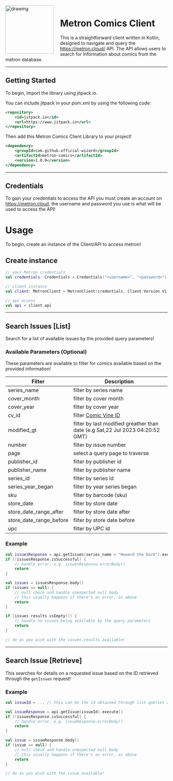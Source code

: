 <img align="left" src="https://i.imgur.com/QoJjbkn.png" alt="drawing" width="150" style="margin-right: 20px;"/>

# Metron Comics Client
This is a straightforward client written in Kotlin, designed to navigate and query the https://metron.cloud/ API. The API allows users to search for information about comics from the metron database.

---

## Getting Started

To begin, import the library using jitpack.io.

You can include jitpack in your pom.xml by using the following code:
```xml
<repository>
    <id>jitpack.io</id>
    <url>https://www.jitpack.io</url>
</repository>
```

Then add this Metron Comics Client Library to your project!

```xml
<dependency>
    <groupId>com.github.official-wizard</groupId>
    <artifactId>metron-comics</artifactId>
    <version>1.0.0</version>
</dependency>
```
---

## Credentials
To gain your credentials to access the API you must create an account on https://metron.cloud, the username and password you use is what will be used to access the API!

# Usage
To begin, create an instance of the Client/API to access metron!

## Create instance
```kotlin
// your Metron credentials
val credentials: Credentials = Credentials("<username>", "<password>")

// client instance 
val client: MetronClient = MetronClient(credentials, Client.Version.V1)

// api access
val api = client.api
```

---

## Search Issues [List]
Search for a list of available issues by the provided query parameters!
### Available Parameters (Optional)
These parameters are available to filter for comics available based on the provided information!

Filter  | Description
-------- | -------------
series_name | filter by series name
cover_month  | filter by cover month
cover_year  | filter by cover year
cv_id  | filter [Comic Vine ID](https://www.wikidata.org/wiki/Property:P5905)
modified_gt | filter by last modified greather than date (e.g Sat,22 Jul 2023 04:20:52 GMT)
number | filter by issue number
page | select a query page to traverse
publisher_id | filter by publisher id
publisher_name | filter by publisher name
series_id | filter by series id
series_year_began | filter by year series began
sku | filter by barcode (sku)
store_date | filter by store date
store_date_range_after | filter by store date after
store_date_range_before | filter by store date before
upc | filter by UPC id


### Example
```kotlin
val issuesResponse = api.getIssues(series_name = "Howard the Duck").execute()
if (!issuesResponse.isSuccessful) {
    // handle error, e.g. issuesResponse.errorBody() 
    return
}

val issues = issuesResponse.body()
if (issues == null) {
    // null check and handle unexpected null body
    // this usually happens if there's an error, as above
    return
}

if (issues.results.isEmpty()) {
    // handle no issues being available by the query parameters
    return
}

// do as you wish with the issues.results available!
```

---

## Search Issue [Retrieve]
This searches for details on a requested issue based on the ID retrieved through the ```getIssues``` request!

### Example
```kotlin
val issueId = ... // this can be the id obtained through list queries above

val issueResponse = api.getIssue(issueId).execute()
if (!issuesResponse.isSuccessful) {
    // handle error, e.g. issueResponse.errorBody() 
    return
}

val issue = issueResponse.body()
if (issue == null) {
    // null check and handle unexpected null body
    // this usually happens if there's an error, as above
    return
}

// do as you wish with the issue available!
```